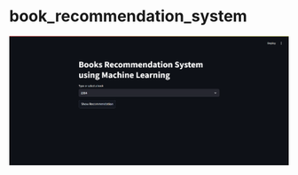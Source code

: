 # book_recommendation_system

![](https://github.com/Jay5127/book_recommendation_system/blob/main/Screenshot%202024-10-20%20224447.png)
